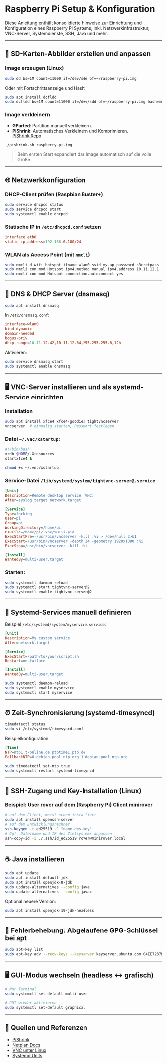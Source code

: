 # Raspberry Pi Setup & Konfiguration

Diese Anleitung enthält konsolidierte Hinweise zur Einrichtung und Konfiguration eines Raspberry Pi Systems, inkl. Netzwerkinfrastruktur, VNC-Server, Systemdienste, SSH, Java und mehr.

---

## 🔧 SD-Karten-Abbilder erstellen und anpassen

### Image erzeugen (Linux)

```bash
sudo dd bs=1M count=11000 if=/dev/sde of=~/raspberry-pi.img
```

Oder mit Fortschrittsanzeige und Hash:

```bash
sudo apt install dcfldd
sudo dcfldd bs=1M count=11000 if=/dev/sdd of=~/raspberry-pi.img hash=md5
```

### Image verkleinern

- **GParted**: Partition manuell verkleinern.
- **PiShrink**: Automatisches Verkleinern und Komprimieren.  
  [PiShrink Repo](https://github.com/Drewsif/PiShrink/)

```bash
./pishrink.sh raspberry-pi.img
```

> Beim ersten Start expandiert das Image automatisch auf die volle Größe.

---

## 🌐 Netzwerkkonfiguration

### DHCP-Client prüfen (Raspbian Buster+)

```bash
sudo service dhcpcd status
sudo service dhcpcd start
sudo systemctl enable dhcpcd
```

### Statische IP in `/etc/dhcpcd.conf` setzen

```conf
interface eth0
static ip_address=192.168.0.100/24
```

### WLAN als Access Point (mit `nmcli`)

```bash
sudo nmcli d wifi hotspot ifname wlan0 ssid my-ap password s3cretpass
sudo nmcli con mod Hotspot ipv4.method manual ipv4.address 10.11.12.1
sudo nmcli con mod Hotspot connection.autoconnect yes
```

---

## 📡 DNS & DHCP Server (dnsmasq)

```bash
sudo apt install dnsmasq
```

In `/etc/dnsmasq.conf`:

```conf
interface=wlan0
bind-dynamic
domain-needed
bogus-priv
dhcp-range=10.11.12.42,10.11.12.64,255.255.255.0,12h
```

Aktivieren:

```bash
sudo service dnsmasq start
sudo systemctl enable dnsmasq
```

---

## 🖥️ VNC-Server installieren und als systemd-Service einrichten

### Installation

```bash
sudo apt install xfce4 xfce4-goodies tightvncserver
vncserver  # einmalig starten, Passwort festlegen
```

### Datei `~/.vnc/xstartup`:

```bash
#!/bin/bash
xrdb $HOME/.Xresources
startxfce4 &
```

```bash
chmod +x ~/.vnc/xstartup
```

### Service-Datei `/lib/systemd/system/tightvnc-server@.service`

```ini
[Unit]
Description=Remote desktop service (VNC)
After=syslog.target network.target

[Service]
Type=forking
User=pi
Group=pi
WorkingDirectory=/home/pi
PIDFile=/home/pi/.vnc/%H:%i.pid
ExecStartPre=-/usr/bin/vncserver -kill :%i > /dev/null 2>&1
ExecStart=/usr/bin/vncserver -depth 24 -geometry 1920x1080 :%i
ExecStop=/usr/bin/vncserver -kill :%i

[Install]
WantedBy=multi-user.target
```

### Starten:

```bash
sudo systemctl daemon-reload
sudo systemctl start tightvnc-server@2
sudo systemctl enable tightvnc-server@2
```

---

## 🧩 Systemd-Services manuell definieren

Beispiel `/etc/systemd/system/myservice.service`:

```ini
[Unit]
Description=My custom service
After=network.target

[Service]
ExecStart=/path/to/your/script.sh
Restart=on-failure

[Install]
WantedBy=multi-user.target
```

```bash
sudo systemctl daemon-reload
sudo systemctl enable myservice
sudo systemctl start myservice
```

---

## ⏰ Zeit-Synchronisierung (systemd-timesyncd)

```bash
timedatectl status
sudo vi /etc/systemd/timesyncd.conf
```

Beispielkonfiguration:

```ini
[Time]
NTP=ntp1.t-online.de ptbtime1.ptb.de
FallbackNTP=0.debian.pool.ntp.org 1.debian.pool.ntp.org
```

```bash
sudo timedatectl set-ntp true
sudo systemctl restart systemd-timesyncd
```

---

## 🔐 SSH-Zugang und Key-Installation (Linux)
### Beispiel: User rover auf dem (Raspberry Pi) Client minirover

```bash
# auf dem Client, meist schon installiert
sudo apt install openssh-server
# auf dem Entwicklungsrechner
ssh-keygen -t ed25519 -C "name-des-key"
# Ggf. Dateiname und IP des Zielsystems anpassen
ssh-copy-id -i ./.ssh/id_ed25519 rover@minirover.local
```

---

## ☕ Java installieren

```bash
sudo apt update
sudo apt install default-jdk
sudo apt install openjdk-8-jdk
sudo update-alternatives --config java
sudo update-alternatives --config javac
```

Optional neuere Version:

```bash
sudo apt install openjdk-19-jdk-headless
```

---

## 🧰 Fehlerbehebung: Abgelaufene GPG-Schlüssel bei apt

```bash
sudo apt-key list
sudo apt-key adv --recv-keys --keyserver keyserver.ubuntu.com 04EE7237B7D453EC 648ACFD622F3D138 DCC9EFBF77E11517
```

---

## 🖥️ GUI-Modus wechseln (headless <-> grafisch)

```bash
# Nur Terminal
sudo systemctl set-default multi-user

# GUI wieder aktivieren
sudo systemctl set-default graphical
```

---

## 🔗 Quellen und Referenzen

- [PiShrink](https://github.com/Drewsif/PiShrink/)
- [Netplan Docs](https://netplan.readthedocs.io/en/latest/)
- [VNC unter Linux](https://linuxhint.com/installing_vnc_server_linux_mint/)
- [Systemd Units](http://manpages.ubuntu.com/manpages/disco/de/man5/systemd.unit.5.html)
